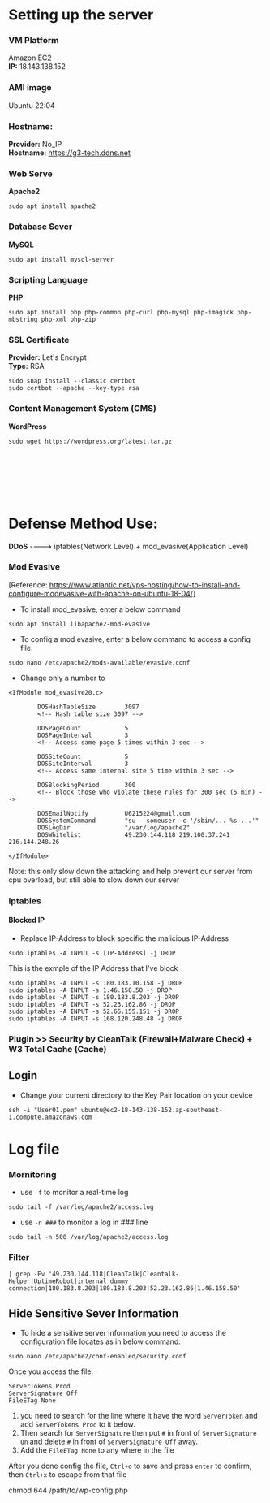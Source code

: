 # Setting up the server

### VM Platform
Amazon EC2 <br>
<b>IP:</b> 18.143.138.152
### AMI image
Ubuntu 22:04
### Hostname:
<b>Provider:</b> No_IP <br>
<b>Hostname:</b> https://g3-tech.ddns.net

### Web Serve
<b>Apache2</b> 
```
sudo apt install apache2
```

### Database Sever
<b>MySQL</b>
```
sudo apt install mysql-server
```

### Scripting Language
<b>PHP</b>
```
sudo apt install php php-common php-curl php-mysql php-imagick php-mbstring php-xml php-zip
```

### SSL Certificate
<b>Provider:</b> Let's Encrypt <br>
<b>Type:</b> RSA
```
sudo snap install --classic certbot
sudo certbot --apache --key-type rsa
```

### Content Management System (CMS)
<b>WordPress</b>
```
sudo wget https://wordpress.org/latest.tar.gz
```

<br>
<br>
<br>
<br>
<br>

# Defense Method Use:
<b>DDoS</b> ----> iptables(Network Level) + mod_evasive(Application Level)

### Mod Evasive
[Reference: https://www.atlantic.net/vps-hosting/how-to-install-and-configure-modevasive-with-apache-on-ubuntu-18-04/]
- To install mod_evasive, enter a below command
```
sudo apt install libapache2-mod-evasive
```
- To config a mod evasive, enter a below command to access a config file.
```
sudo nano /etc/apache2/mods-available/evasive.conf
```
- Change only a number to 
```
<IfModule mod_evasive20.c>

        DOSHashTableSize        3097
        <!-- Hash table size 3097 -->
        
        DOSPageCount            5
        DOSPageInterval         3
        <!-- Access same page 5 times within 3 sec -->
        
        DOSSiteCount            5
        DOSSiteInterval         3
        <!-- Access same internal site 5 time within 3 sec -->
        
        DOSBlockingPeriod       300
        <!-- Block those who violate these rules for 300 sec (5 min) -->

        DOSEmailNotify          U6215224@gmail.com
        DOSSystemCommand        "su - someuser -c '/sbin/... %s ...'"
        DOSLogDir               "/var/log/apache2"
        DOSWhitelist            49.230.144.118 219.100.37.241 216.144.248.26
        
</IfModule>
```
Note: this only slow down the attacking and help prevent our server from cpu overload, but still able to slow down our server 

### Iptables

#### Blocked IP
- Replace IP-Address to block specific the malicious IP-Address
```
sudo iptables -A INPUT -s [IP-Address] -j DROP
```
This is the exmple of the IP Address that I've block
```
sudo iptables -A INPUT -s 180.183.10.158 -j DROP
sudo iptables -A INPUT -s 1.46.158.50 -j DROP
sudo iptables -A INPUT -s 180.183.8.203 -j DROP
sudo iptables -A INPUT -s 52.23.162.86 -j DROP
sudo iptables -A INPUT -s 52.65.155.151 -j DROP
sudo iptables -A INPUT -s 168.120.248.48 -j DROP
```
### Plugin >> Security by CleanTalk (Firewall+Malware Check) + W3 Total Cache (Cache)


## Login
- Change your current directory to the Key Pair location on your device
```
ssh -i "User01.pem" ubuntu@ec2-18-143-138-152.ap-southeast-1.compute.amazonaws.com
```


# Log file 
### Mornitoring
- use `-f` to monitor a real-time log
```
sudo tail -f /var/log/apache2/access.log
```
- use `-n ###` to monitor a log in ### line
```
sudo tail -n 500 /var/log/apache2/access.log
```
### Filter
```
| grep -Ev '49.230.144.118|CleanTalk|Cleantalk-Helper|UptimeRobot|internal dummy connection|180.183.8.203|180.183.8.203|52.23.162.86|1.46.158.50'
```
## Hide Sensitive Sever Information
- To hide a sensitive server information you need to access the configuration file locates as in below command:
```
sudo nano /etc/apache2/conf-enabled/security.conf
```
Once you access the file:

```
ServerTokens Prod
ServerSignature Off
FileETag None
```

1. you need to search for the line where it have the word `ServerToken` and add `ServerTokens Prod` to it below. 
2. Then search for `ServerSignature` then put `#` in front of `ServerSignature On` and delete `#` in front of `ServerSignature Off` away. 
3. Add the `FileETag None` to any where in the file

After you done config the file, `Ctrl+o` to save and press `enter` to confirm, then `Ctrl+x` to escape from that file

chmod 644 /path/to/wp-config.php